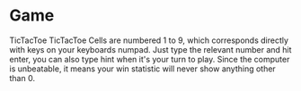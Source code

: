 # Game
TicTacToe
TicTacToe Cells are numbered 1 to 9, which corresponds directly with keys on your keyboards numpad. Just type the relevant number and hit enter, you can also type hint when it's your turn to play. Since the computer is unbeatable, it means your win statistic will never show anything other than 0.
